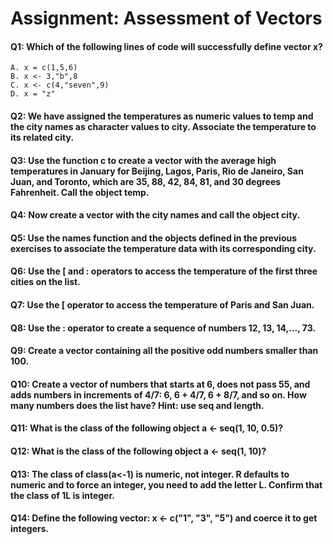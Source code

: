 # Assignment: Assessment of Vectors

#### Q1: Which of the following lines of code will successfully define vector x?  
    A. x = c(1,5,6)  
    B. x <- 3,"b",8  
    C. x <- c(4,"seven",9)  
    D. x = "z"

#### Q2: We have  assigned the temperatures as numeric values to temp and the city names as character values to city. Associate the temperature to its related city.   

#### Q3: Use the function c to create a vector with the average high temperatures in January for Beijing, Lagos, Paris, Rio de Janeiro, San Juan, and Toronto, which are 35, 88, 42, 84, 81, and 30 degrees Fahrenheit. Call the object temp.

#### Q4: Now create a vector with the city names and call the object city.

#### Q5: Use the names function and the objects defined in the previous exercises to associate the temperature data with its corresponding city.

#### Q6: Use the [ and : operators to access the temperature of the first three cities on the list.

#### Q7: Use the [ operator to access the temperature of Paris and San Juan.

#### Q8: Use the : operator to create a sequence of numbers 12, 13, 14,…, 73.

#### Q9: Create a vector containing all the positive odd numbers smaller than 100.

#### Q10: Create a vector of numbers that starts at 6, does not pass 55, and adds numbers in increments of 4/7: 6, 6 + 4/7, 6 + 8/7, and so on. How many numbers does the list have? Hint: use seq and length.

#### Q11: What is the class of the following object a <- seq(1, 10, 0.5)?

#### Q12: What is the class of the following object a <- seq(1, 10)?

#### Q13: The class of class(a<-1) is numeric, not integer. R defaults to numeric and to force an integer, you need to add the letter L. Confirm that the class of 1L is integer.

#### Q14: Define the following vector: x <- c("1", "3", "5") and coerce it to get integers.
    

